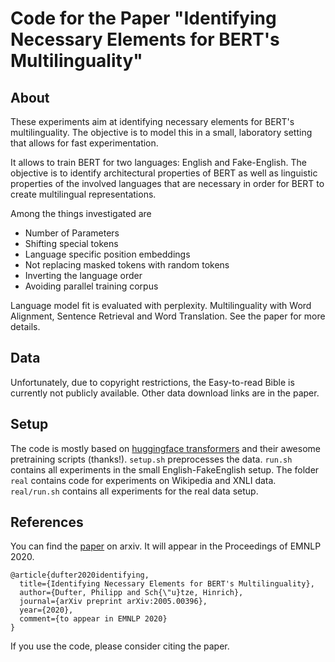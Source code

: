 
Code for the Paper "Identifying Necessary Elements for BERT's Multilinguality"
==============


About
--------

These experiments aim at identifying necessary elements for BERT's multilinguality. 
The objective is to model this in a small, laboratory setting that allows
for fast experimentation. 

It allows to train BERT for two languages: English and Fake-English. 
The objective is to identify architectural properties of BERT as well as 
linguistic properties of the involved languages that are necessary in order for 
BERT to create multilingual representations. 

Among the things investigated are
* Number of Parameters
* Shifting special tokens
* Language specific position embeddings
* Not replacing masked tokens with random tokens
* Inverting the language order
* Avoiding parallel training corpus

Language model fit is evaluated with perplexity. Multilinguality with 
Word Alignment, Sentence Retrieval and Word Translation. See the paper
for more details. 

Data
--------

Unfortunately, due to copyright restrictions, the Easy-to-read Bible is currently not publicly available. Other data download links are in the paper.


Setup
--------

The code is mostly based on [huggingface transformers](https://github.com/huggingface/transformers) and their awesome pretraining scripts (thanks!). `setup.sh` preprocesses the data. `run.sh` contains all experiments in the small English-FakeEnglish setup.
The folder `real` contains code for experiments on Wikipedia and XNLI data. `real/run.sh` contains all experiments for the real data setup. 


References
--------
You can find the [paper](https://arxiv.org/abs/2005.00396) on arxiv. It will appear in the Proceedings of EMNLP 2020. 
```
@article{dufter2020identifying,
  title={Identifying Necessary Elements for BERT's Multilinguality},
  author={Dufter, Philipp and Sch{\"u}tze, Hinrich},
  journal={arXiv preprint arXiv:2005.00396},
  year={2020},
  comment={to appear in EMNLP 2020}
}
```

If you use the code, please consider citing the paper.

